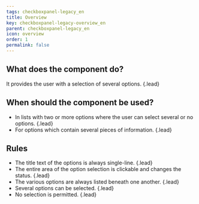 ```yaml
---
tags: checkboxpanel-legacy_en
title: Overview
key: checkboxpanel-legacy-overview_en
parent: checkboxpanel-legacy_en
icon: overview
order: 1
permalink: false  
---
```


## What does the component do?
It provides the user with a selection of several options. {.lead}

## When should the component be used?
* In lists with two or more options where the user can select several or no options. {.lead}
* For options which contain several pieces of information. {.lead}

## Rules
* The title text of the options is always single-line. {.lead}
* The entire area of the option selection is clickable and changes the status. {.lead}
* The various options are always listed beneath one another. {.lead}
* Several options can be selected. {.lead}
* No selection is permitted. {.lead}